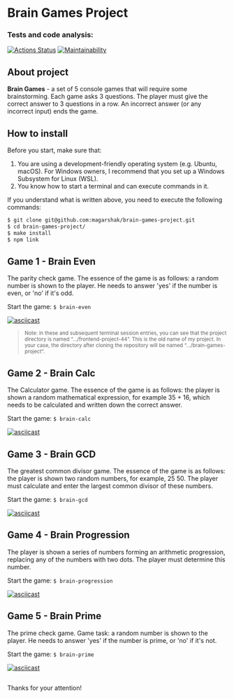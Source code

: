 # Brain Games Project

### Tests and code analysis:
[![Actions Status](https://github.com/magarshak/brain-games-project/actions/workflows/hexlet-check.yml/badge.svg)](https://github.com/magarshak/brain-games-project/actions) [![Maintainability](https://api.codeclimate.com/v1/badges/4adba62c404a5d10651a/maintainability)](https://codeclimate.com/github/magarshak/brain-games-project/maintainability)

## About project
__Brain Games__ - a set of 5 console games that will require some brainstorming. Each game asks 3 questions. The player must give the correct answer to 3 questions in a row. An incorrect answer (or any incorrect input) ends the game.

## How to install
Before you start, make sure that:
1. You are using a development-friendly operating system (e.g. Ubuntu, macOS). For Windows owners, I recommend that you set up a Windows Subsystem for Linux (WSL).
2. You know how to start a terminal and can execute commands in it.

If you understand what is written above, you need to execute the following commands:
```sh
$ git clone git@github.com:magarshak/brain-games-project.git
$ cd brain-games-project/
$ make install
$ npm link
```
## Game 1 - Brain Even
The parity check game. The essence of the game is as follows: a random number is shown to the player. He needs to answer 'yes' if the number is even, or 'no' if it's odd.

Start the game:
``
$ brain-even
``

[![asciicast](https://asciinema.org/a/2QiDnncszr6KkKknDgXK4IkW4.svg)](https://asciinema.org/a/2QiDnncszr6KkKknDgXK4IkW4)

> <sup>Note: in these and subsequent terminal session entries, you can see that the project directory is named “.../frontend-project-44”. This is the old name of my project. In your case, the directory after cloning the repository will be named “.../brain-games-project”.</sup>

## Game 2 - Brain Calc
The Calculator game. The essence of the game is as follows: the player is shown a random mathematical expression, for example 35 + 16, which needs to be calculated and written down the correct answer.

Start the game:
``
$ brain-calc
``

[![asciicast](https://asciinema.org/a/SMuOYarwCY59DWdbXegtEYIC0.svg)](https://asciinema.org/a/SMuOYarwCY59DWdbXegtEYIC0)

## Game 3 - Brain GСD
The greatest common divisor game. The essence of the game is as follows: the player is shown two random numbers, for example, 25 50. The player must calculate and enter the largest common divisor of these numbers.

Start the game:
``
$ brain-gсd
``

[![asciicast](https://asciinema.org/a/aXNZqV8ZqGELaDjEYOjkG7iWk.svg)](https://asciinema.org/a/aXNZqV8ZqGELaDjEYOjkG7iWk)

## Game 4 - Brain Progression
The player is shown a series of numbers forming an arithmetic progression, replacing any of the numbers with two dots. The player must determine this number.

Start the game:
``
$ brain-progression
``

[![asciicast](https://asciinema.org/a/pdHmFyMFwtJdyJtELhWr6T7NF.svg)](https://asciinema.org/a/pdHmFyMFwtJdyJtELhWr6T7NF)

## Game 5 - Brain Prime
The prime check game. Game task: a random number is shown to the player. He needs to answer 'yes' if the number is prime, or 'no' if it's not.

Start the game:
``
$ brain-prime
``

[![asciicast](https://asciinema.org/a/N99SD8NPmI7UlJjJz11mbv9yb.svg)](https://asciinema.org/a/N99SD8NPmI7UlJjJz11mbv9yb)
##
Thanks for your attention!